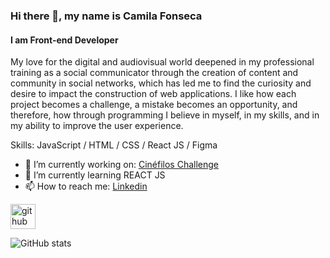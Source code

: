 ### Hi there 👋, my name is Camila Fonseca
#### I am Front-end Developer
My love for the digital and audiovisual world deepened in my professional training as a social communicator through the creation of content and community in social networks, which has led me to find the curiosity and desire to impact the construction of web applications. I like how each project becomes a challenge, a mistake becomes an opportunity, and therefore, how through programming I believe in myself, in my skills, and in my ability to improve the user experience.

Skills:  JavaScript / HTML / CSS / React JS / Figma  

- 🔭 I’m currently working on: [Cinéfilos Challenge](https://github.com/Camilaf19/BOG005-movie-challenge) 
- 🌱 I’m currently learning REACT JS
- 📫 How to reach me: [Linkedin](https://www.linkedin.com/in/camila-fonseca22/) 


[<img src='https://cdn.jsdelivr.net/npm/simple-icons@3.0.1/icons/github.svg' alt='github' height='40'>](https://github.com/Camilaf19)  

![GitHub stats](https://github-readme-stats.vercel.app/api?username=Camilaf19&show_icons=true)  




